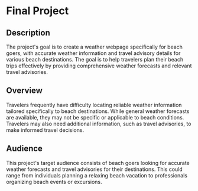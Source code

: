 # Final Project

## Description

The project's goal is to create a weather webpage specifically for beach goers, with accurate weather
information and travel advisory details for various beach destinations. The goal is to help travelers plan
their beach trips effectively by providing comprehensive weather forecasts and relevant travel
advisories.

## Overview

Travelers frequently have difficulty locating reliable weather information tailored specifically to beach
destinations. While general weather forecasts are available, they may not be specific or applicable to
beach conditions. Travelers may also need additional information, such as travel advisories, to make
informed travel decisions.

## Audience

This project's target audience consists of beach goers looking for accurate weather forecasts and travel
advisories for their destinations. This could range from individuals planning a relaxing beach vacation
to professionals organizing beach events or excursions.
